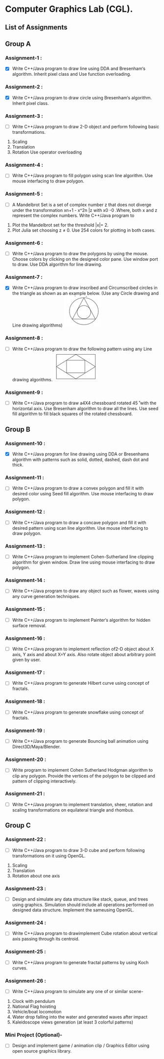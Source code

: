 # Computer Graphics Lab (CGL).

## List of Assignments

## Group A

### Assignment-1 :
- [x] Write C++/Java program to draw line using DDA and Bresenham‘s algorithm. Inherit pixel class and Use function overloading.

### Assignment-2 : 
- [x] Write C++/Java program to draw circle using Bresenham‘s algorithm. Inherit pixel class.

### Assignment-3 : 
- [ ] Write C++/Java program to draw 2-D object and perform following basic transformations.
1. Scaling
2. Translation
3. Rotation
    Use operator overloading

### Assignment-4 : 
- [ ] Write C++/Java program to fill polygon using scan line algorithm. Use mouse interfacing to draw polygon.

### Assignment-5 : 
- [ ] A  Mandelbrot  Set  is  a  set  of  complex  number  z  that  does  not  diverge  under  the transformation xn+1 - x^2n |z with x0 -0 .Where,  both  x  and  z  represent  the  complex numbers. Write C++/Java program to
 1. Plot the  Mandelbrot set for the threshold |x|= 2. 
 2. Plot Julia set choosing z ≠ 0. Use 254 colors for plotting in both cases.

### Assignment-6 : 
- [ ] Write C++/Java program to draw the polygons by using the mouse. Choose colors by clicking on the designed color pane. Use window port to draw. Use DDA algorithm for line drawing.

### Assignment-7 : 
- [x] Write C++/Java program to draw inscribed and Circumscribed circles in the triangle as shown as an example below. (Use any Circle drawing and Line drawing algorithms) 
![](Img/Fig1.JPG)

### Assignment-8 : 
- [ ] Write C++/Java program to draw the following pattern using any Line drawing algorithms.
![](Img/Fig2.JPG)

### Assignment-9 : 
- [ ] Write C++/Java program to draw a4X4 chessboard rotated 45 ̊ with the horizontal axis. Use Bresenham algorithm to draw all the lines. Use seed fill algorithm to fill black squares of the rotated chessboard.

## Group B

### Assignment-10 : 
- [x] Write C++/Java program for line drawing using DDA or Bresenhams algorithm with patterns such as solid, dotted, dashed, dash dot and thick.

### Assignment-11 : 
- [ ] Write C++/Java program to draw a convex polygon and fill it with desired color using Seed fill algorithm. Use mouse interfacing to draw polygon.

### Assignment-12 : 
- [ ] Write C++/Java program to draw a concave polygon and fill it with desired pattern using scan line algorithm. Use mouse interfacing to draw polygon.

### Assignment-13 : 
- [ ] Write C++/Java program to implement Cohen-Sutherland line clipping algorithm for given window. Draw line using mouse interfacing to draw polygon.

### Assignment-14 : 
- [ ] Write C++/Java program to draw any object such as flower, waves using any curve generation techniques.

### Assignment-15 : 
- [ ] Write C++/Java program to implement Painter‘s algorithm for hidden surface removal.

### Assignment-16 : 
- [ ] Write C++/Java program to implement reflection of2-D object about X axis, Y axis and about X=Y axis. Also rotate object about arbitrary point given by user.

### Assignment-17 : 
- [ ] Write C++/Java program to generate Hilbert curve using concept of fractals.

### Assignment-18 : 
- [ ] Write C++/Java program to generate snowflake using concept of fractals.

### Assignment-19 : 
- [ ] Write C++/Java program to generate Bouncing ball animation using Direct3D/Maya/Blender.

### Assignment-20 : 
- [ ] Write  program  to  implement  Cohen  Sutherland  Hodgman  algorithm  to  clip  any  polygon. Provide the vertices of the polygon to be clipped and pattern of clipping interactively.

### Assignment-21 : 
- [ ] Write C++/Java program to implement translation, sheer, rotation and scaling transformations on equilateral triangle and rhombus.

## Group C

### Assignment-22 : 
- [ ] Write C++/Java program to draw 3-D cube and perform following transformations on it using OpenGL. 
1. Scaling  
2. Translation  
3. Rotation about one axis

### Assignment-23 : 
- [ ] Design and simulate any data structure like stack, queue, and trees using graphics. Simulation should include all operations performed on designed data structure. Implement the sameusing OpenGL.

### Assignment-24 : 
- [ ] Write C++/Java program to drawimplement Cube rotation about vertical axis passing through its centroid.

### Assignment-25 : 
- [ ] Write C++/Java program to generate fractal patterns by using Koch curves.

### Assignment-26 : 
- [ ] Write C++/Java program to simulate any one of or similar scene-
1. Clock with pendulum
2. National Flag hoisting
3. Vehicle/boat locomotion
4. Water drop falling into the water and generated waves after impact
5. Kaleidoscope views generation (at least 3 colorful patterns)

### Mini Project (Optional)-
- [ ] Design and implement game / animation clip / Graphics Editor using open source graphics library.